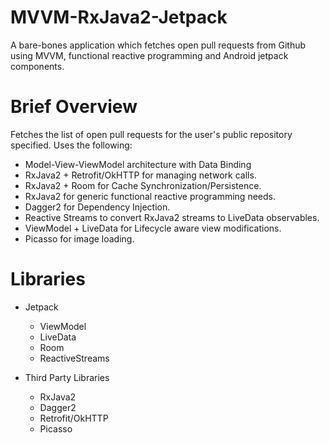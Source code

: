 # MVVM-RxJava2-Jetpack
A bare-bones application which fetches open pull requests from Github using MVVM, functional reactive programming and Android jetpack components.

# Brief Overview

Fetches the list of open pull requests for the user's public repository specified. Uses the following:
- Model-View-ViewModel architecture with Data Binding
- RxJava2 + Retrofit/OkHTTP for managing network calls.
- RxJava2 + Room for Cache Synchronization/Persistence.
- RxJava2 for generic functional reactive programming needs.
- Dagger2 for Dependency Injection.
- Reactive Streams to convert RxJava2 streams to LiveData observables.
- ViewModel + LiveData for Lifecycle aware view modifications.
- Picasso for image loading.

# Libraries

- Jetpack 
  - ViewModel
  - LiveData
  - Room
  - ReactiveStreams
  
- Third Party Libraries
  - RxJava2
  - Dagger2
  - Retrofit/OkHTTP
  - Picasso
